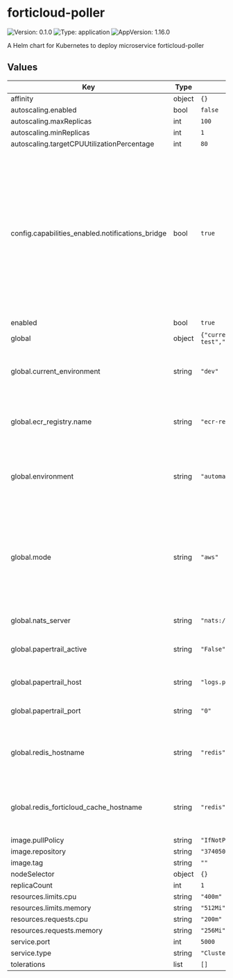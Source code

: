 # forticloud-poller

![Version: 0.1.0](https://img.shields.io/badge/Version-0.1.0-informational?style=flat-square) ![Type: application](https://img.shields.io/badge/Type-application-informational?style=flat-square) ![AppVersion: 1.16.0](https://img.shields.io/badge/AppVersion-1.16.0-informational?style=flat-square)

A Helm chart for Kubernetes to deploy microservice forticloud-poller

## Values

| Key                                              | Type   | Default                                                                                                                                                                                                                                                            | Description                                                                                                                                                                                                                                  |
|--------------------------------------------------|--------|--------------------------------------------------------------------------------------------------------------------------------------------------------------------------------------------------------------------------------------------------------------------|----------------------------------------------------------------------------------------------------------------------------------------------------------------------------------------------------------------------------------------------|
| affinity                                         | object | `{}`                                                                                                                                                                                                                                                               |                                                                                                                                                                                                                                              |
| autoscaling.enabled                              | bool   | `false`                                                                                                                                                                                                                                                            |                                                                                                                                                                                                                                              |
| autoscaling.maxReplicas                          | int    | `100`                                                                                                                                                                                                                                                              |                                                                                                                                                                                                                                              |
| autoscaling.minReplicas                          | int    | `1`                                                                                                                                                                                                                                                                |                                                                                                                                                                                                                                              |
| autoscaling.targetCPUUtilizationPercentage       | int    | `80`                                                                                                                                                                                                                                                               |                                                                                                                                                                                                                                              |
| config.capabilities_enabled.notifications_bridge | bool   | `true`                                                                                                                                                                                                                                                             | Indicate is notifications-bridge is going to be activated. If it is true an initContainer will be created in the forticloud-poller deployment that will wait until the notifications-bridge service responds correctly to healthcheck calls. |
| enabled                                          | bool   | `true`                                                                                                                                                                                                                                                             |                                                                                                                                                                                                                                              |
| global                                           | object | `{"current_environment":"dev","ecr_registry":{"name":"ecr-registry"},"environment":"automation-test","mode":"aws","nats_server":"nats://nats:4222","papertrail_active":"False","papertrail_host":"logs.papertrailapp.com","papertrail_port":"0","redis_hostname":"redis"}` | Global configuration                                                                                                                                                                                                                         |
| global.current_environment                       | string | `"dev"`                                                                                                                                                                                                                                                            | Name of environment for EKS cluster and network resources                                                                                                                                                                                    |
| global.ecr_registry.name                         | string | `"ecr-registry"`                                                                                                                                                                                                                                                   | Name of the imagePullSecret created to access the images stored in ECR.                                                                                                                                                                      |
| global.environment                               | string | `"automation-test"`                                                                                                                                                                                                                                                | Name of environment for helm charts and redis elasticaches used                                                                                                                                                                              |
| global.mode                                      | string | `"aws"`                                                                                                                                                                                                                                                            | Indicates if the helm chart will be displayed in an aws or local environment, in case it is local, a specific imagePullSecret will be used to access the images stored in ECR.                                                               |
| global.nats_server                               | string | `"nats://nats:4222"`                                                                                                                                                                                                                                               | NATS cluster endpoint                                                                                                                                                                                                                        |
| global.papertrail_active                         | string | `"False"`                                                                                                                                                                                                                                                          | Indicates if the logs will be sent to papertrail or not.                                                                                                                                                                                     |
| global.papertrail_host                           | string | `"logs.papertrailapp.com"`                                                                                                                                                                                                                                         | Papertrail host to which the logs will be sent                                                                                                                                                                                               |
| global.papertrail_port                           | string | `"0"`                                                                                                                                                                                                                                                              | Papertrail port to which the logs will be sent                                                                                                                                                                                               |
| global.redis_hostname                            | string | `"redis"`                                                                                                                                                                                                                                                          | Redis Hostname used to store heavy NATS messages (>1MB)                                                                                                                                                                                      |
| global.redis_forticloud_cache_hostname           | string | `"redis"`                                                                                                                                                                                                                                                          | Redis Hostname used to store information used by forticloud                                                                                                                                                                     |
| image.pullPolicy                                 | string | `"IfNotPresent"`                                                                                                                                                                                                                                                   |                                                                                                                                                                                                                                              |
| image.repository                                 | string | `"374050862540.dkr.ecr.us-east-1.amazonaws.com/forticloud-poller"`                                                                                                                                                                                                           |                                                                                                                                                                                                                                              |
| image.tag                                        | string | `""`                                                                                                                                                                                                                                                               |                                                                                                                                                                                                                                              |
| nodeSelector                                     | object | `{}`                                                                                                                                                                                                                                                               |                                                                                                                                                                                                                                              |
| replicaCount                                     | int    | `1`                                                                                                                                                                                                                                                                |                                                                                                                                                                                                                                              |
| resources.limits.cpu                             | string | `"400m"`                                                                                                                                                                                                                                                           |                                                                                                                                                                                                                                              |
| resources.limits.memory                          | string | `"512Mi"`                                                                                                                                                                                                                                                          |                                                                                                                                                                                                                                              |
| resources.requests.cpu                           | string | `"200m"`                                                                                                                                                                                                                                                           |                                                                                                                                                                                                                                              |
| resources.requests.memory                        | string | `"256Mi"`                                                                                                                                                                                                                                                          |                                                                                                                                                                                                                                              |
| service.port                                     | int    | `5000`                                                                                                                                                                                                                                                             |                                                                                                                                                                                                                                              |
| service.type                                     | string | `"ClusterIP"`                                                                                                                                                                                                                                                      |                                                                                                                                                                                                                                              |
| tolerations                                      | list   | `[]`                                                                                                                                                                                                                                                               |                                                                                                                                                                                                                                              |
